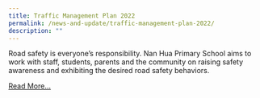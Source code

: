 ```yaml
---
title: Traffic Management Plan 2022
permalink: /news-and-update/traffic-management-plan-2022/
description: ""
---
```

Road safety is everyone’s responsibility. Nan Hua Primary School aims to work with staff, students, parents and the community on raising safety awareness and exhibiting the desired road safety behaviors.

[Read More...](/trafficmanagementplan)  